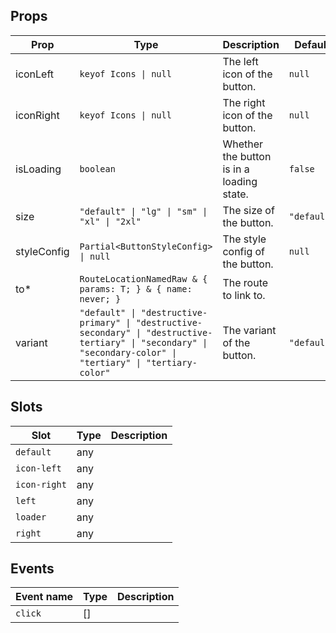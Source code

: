<!-- This file is automatically generated, do not edit manually. -->


## Props

| Prop | Type | Description | Default |
| ---- | ---- | ----------- | ------- |
| iconLeft | `keyof Icons \| null` | The left icon of the button. | `null` |
| iconRight | `keyof Icons \| null` | The right icon of the button. | `null` |
| isLoading | `boolean` | Whether the button is in a loading state. | `false` |
| size | `"default" \| "lg" \| "sm" \| "xl" \| "2xl"` | The size of the button. | `"default"` |
| styleConfig | `Partial<ButtonStyleConfig> \| null` | The style config of the button. | `null` |
| to* | `RouteLocationNamedRaw & { params: T; } & { name: never; }` | The route to link to. |  |
| variant | `"default" \| "destructive-primary" \| "destructive-secondary" \| "destructive-tertiary" \| "secondary" \| "secondary-color" \| "tertiary" \| "tertiary-color"` | The variant of the button. | `"default"` |


## Slots

| Slot | Type | Description |
| --------- | ---- | ----------- |
| `default` | any |  |
| `icon-left` | any |  |
| `icon-right` | any |  |
| `left` | any |  |
| `loader` | any |  |
| `right` | any |  |


## Events

| Event name | Type | Description |
| ---------- | ---- | ----------- |
| `click` | [] |  |

